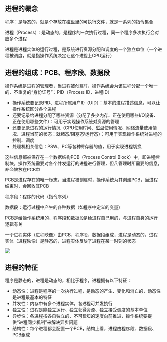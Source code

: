 ## 进程的概念

程序：是静态的，就是个存放在磁盘里的可执行文件，就是一系列的指令集合

进程（Process）：是动态的，是程序的一次执行过程，同一个程序多次执行会对应多个进程

进程是进程实体的运行过程，是系统进行资源分配和调度的一个独立单位（一个进程被调度，就是指操作系统决定让这个进程上CPU运行）

## 进程的组成：PCB、程序段、数据段

操作系统是进程的管理者，当进程被创建时，操作系统会为该进程分配一个唯一的、不重复的“身份证号”：PID（Process ID，进程ID）

- 操作系统要记录PID、进程所属用户ID（UID）：基本的进程描述信息，可以让操作系统区分各个进程
- 还要记录给进程分配了哪些资源（分配了多少内存、正在使用哪些I/O设备、正在使用哪些文件）：可用于实现操作系统对资源的管理
- 还要记录进程的运行情况（CPU使用时间、磁盘使用情况、网络流量使用情况、进程当前的状态：就绪态/阻塞态/运行态）：可用于实现操作系统对进程的控制、调度
- 处理机相关信息：PSW、PC等各种寄存器的值，用于实现进程切换

这些信息都被保存在一个数据结构PCB（Process Control Block）中，即进程控制块，操作系统需要对各个并发运行的进程进行管理，但凡管理时所需要的信息，都会被放在PCB中

PCB是进程存在的唯一标志，当进程被创建时，操作系统为其创建PCB，当进程结束时，会回收其PCB

程序段：程序的代码（指令序列）

数据段：运行过程中产生的各种数据（如程序中定义的变量）

PCB是给操作系统用的，程序段和数据段是给进程自己用的，与进程自身的运行逻辑有关

一个进程实体（进程映像）由PCB、程序段、数据段组成，进程是动态的，进程实体（进程映像）是静态的，进程实体反映了进程在某一时刻的状态

![](https://tva1.sinaimg.cn/large/008i3skNly1gr3o9azpgxj30wc0fyqd1.jpg)

## 进程的特征

程序是静态的，进程是动态的，相比于程序，进程拥有以下特征：

- 动态性：进程是程序的一次执行过程，是动态的产生、变化和消亡的，动态性是进程最基本的特征
- 并发性：内存中有多个进程实体，各进程可并发执行
- 独立性：进程是能独立运行、独立获得资源、独立接受调度的基本单位
- 异步性：各进程按各自独立的、不可预知的速度向前推进，操作系统要提供“进程同步机制”来解决异步问题
- 结构性：每个进程都会配置一个PCB，结构上看，进程由程序段、数据段、PCB组成
